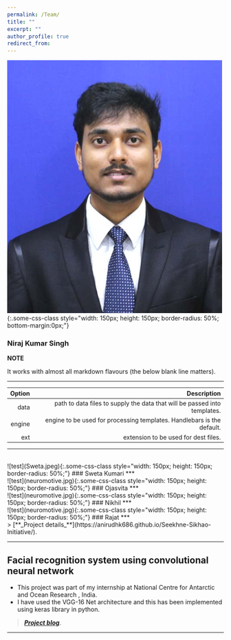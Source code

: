 ```yaml
---
permalink: /Team/
title: ""
excerpt: ""
author_profile: true
redirect_from: 
---
```

![test](Niraj.jpg){:.some-css-class style="width: 150px; height: 150px; border-radius: 50%; bottom-margin:0px;"}
### Niraj Kumar Singh 
**NOTE**

It works with almost all markdown flavours (the below blank line matters).

---
| Option | Description |
| ------:| -----------:|
| data   | path to data files to supply the data that will be passed into templates. |
| engine | engine to be used for processing templates. Handlebars is the default. |
| ext    | extension to be used for dest files. |
***
<br>
![test](Sweta.jpeg){:.some-css-class style="width: 150px; height: 150px; border-radius: 50%;"}    
### Sweta Kumari
***
<br>
![test](neuromotive.jpg){:.some-css-class style="width: 150px; height: 150px;  border-radius: 50%;"}
### Ojasvita
***
<br>
![test](neuromotive.jpg){:.some-css-class style="width: 150px; height: 150px; border-radius: 50%;"}
### Nikhil
***
<br>
![test](neuromotive.jpg){:.some-css-class style="width: 150px; height: 150px; border-radius: 50%;"}
### Rajat
***
<br>
> [**_Project details_**](https://anirudhk686.github.io/Seekhne-Sikhao-Initiative/).

***

## Facial recognition system using convolutional neural network 

* This project was part of my internship at National Centre for Antarctic and Ocean Research , India. 
* I have used the VGG-16 Net architecture and this has been implemented using keras library in python.

> [**_Project blog_**](https://anirudhk686.github.io/facial_recognition/).

***
